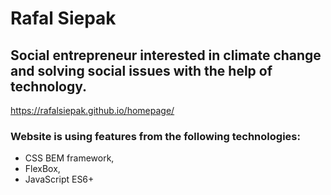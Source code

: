# Rafal Siepak 
## Social entrepreneur interested in climate change and solving social issues with the help of technology. 

https://rafalsiepak.github.io/homepage/

### Website is using features from the following technologies:
- CSS BEM framework, 
- FlexBox,
- JavaScript ES6+ 
